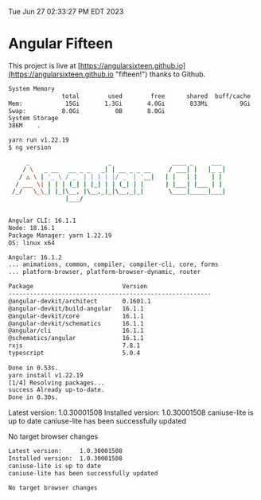 Tue Jun 27 02:33:27 PM EDT 2023

# Angular Fifteen


This project is live at [https://angularsixteen.github.io](https://angularsixteen.github.io "fifteen!") thanks to Github.

```bash
System Memory
               total        used        free      shared  buff/cache   available
Mem:            15Gi       1.3Gi       4.0Gi       833Mi         9Gi        12Gi
Swap:          8.0Gi          0B       8.0Gi
System Storage
386M	.
```
```bash
yarn run v1.22.19
$ ng version

     _                      _                 ____ _     ___
    / \   _ __   __ _ _   _| | __ _ _ __     / ___| |   |_ _|
   / △ \ | '_ \ / _` | | | | |/ _` | '__|   | |   | |    | |
  / ___ \| | | | (_| | |_| | | (_| | |      | |___| |___ | |
 /_/   \_\_| |_|\__, |\__,_|_|\__,_|_|       \____|_____|___|
                |___/
    

Angular CLI: 16.1.1
Node: 18.16.1
Package Manager: yarn 1.22.19
OS: linux x64

Angular: 16.1.2
... animations, common, compiler, compiler-cli, core, forms
... platform-browser, platform-browser-dynamic, router

Package                         Version
---------------------------------------------------------
@angular-devkit/architect       0.1601.1
@angular-devkit/build-angular   16.1.1
@angular-devkit/core            16.1.1
@angular-devkit/schematics      16.1.1
@angular/cli                    16.1.1
@schematics/angular             16.1.1
rxjs                            7.8.1
typescript                      5.0.4
    
Done in 0.53s.
yarn install v1.22.19
[1/4] Resolving packages...
success Already up-to-date.
Done in 0.30s.
```
Latest version:     1.0.30001508
Installed version:  1.0.30001508
caniuse-lite is up to date
caniuse-lite has been successfully updated

No target browser changes
```bash
Latest version:     1.0.30001508
Installed version:  1.0.30001508
caniuse-lite is up to date
caniuse-lite has been successfully updated

No target browser changes
```
```bash
